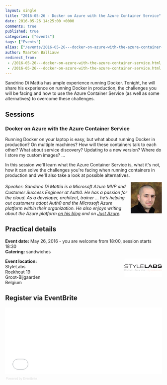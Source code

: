 ```yaml
---
layout: single
title: "2016-05-26 - Docker on Azure with the Azure Container Service"
date: 2016-05-26 14:25:00 +0000
comments: true
published: true
categories: ["events"]
tags: ["Events"]
alias: ["/events/2016-05-26---docker-on-azure-with-the-azure-container-service"]
author: Maarten Balliauw
redirect_from:
 - /2016-05-26---docker-on-azure-with-the-azure-container-service.html
 - /2016-05-26---docker-on-azure-with-the-azure-container-service.html
---
```


<p>Sandrino Di Mattia has ample experience running Docker. Tonight, he will share his experience on running Docker in production, the challenges you will be facing and how to use the Azure Container Service (as well as some alternatives) to overcome these challenges.</p>
<h2>Sessions</h2>
<h3>Docker on Azure with the Azure Container Service</h3>
<p>Running Docker on your laptop is easy, but what about running Docker in production? On multiple machines? How will these containers talk to each other? What about service discovery? Updating to a new version? Where do I store my custom images? ...</p>
<p>In this session we'll learn what the Azure Container Service is, what it's not, how it can solve the challenges you're facing when running containers in production and we'll also take a look at possible alternatives.</p>
<p><span style="font-size: 20px; font-weight: bold;"></span><img width="100" height="100" align="right" alt="" src="/assets/media/speakers/sandrino-di-mattia.jpg" style="font-style: italic;"><span style="font-style: italic;">Speaker:&nbsp;Sandrino Di Mattia is a Microsoft Azure MVP and Customer Success Engineer at Auth0. He has a passion for the cloud. As a developer, architect, trainer &hellip; he&rsquo;s helping out customers adopt Auth0 and the Microsoft Azure platform within their organization. He also enjoys writing about the Azure platform&nbsp;<a href="http://fabriccontroller.net">on his blog</a>&nbsp;and on&nbsp;<a href="http://justazure.net">Just Azure</a>.</span></p>
<h2>Practical details</h2>
<p><strong>Event date:</strong>&nbsp;May 26, 2016 - you are welcome from 18:00, session starts 18:30<br><strong>Catering:</strong>&nbsp;sandwiches</p>
<p><a href="http://www.stylelabs.com"><img src="/assets/media/sponsors/logo-stylelabs.jpg" alt="" align="right" width="120" height="60"></a><strong>Event location:<br></strong>StyleLabs<br>Roekhout 19<br>Groot-Bijgaarden <br>Belgium</p>
<h2>Register via EventBrite</h2>
<div style="width: 100%; text-align: left;"><iframe src="//eventbrite.com/tickets-external?eid=25428122198&amp;ref=etckt" frameborder="0" height="214" width="100%" vspace="0" hspace="0" marginheight="5" marginwidth="5" scrolling="auto" allowtransparency="true"></iframe>
<div style="font-family: Helvetica, Arial; font-size: 10px; padding: 5px 0 5px; margin: 2px; width: 100%; text-align: left;"><a class="powered-by-eb" style="color: #dddddd; text-decoration: none;" target="_blank" href="http://www.eventbrite.com/r/etckt">Powered by Eventbrite</a></div>
</div>







